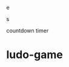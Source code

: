 











e






























































s




countdown timer






















# ludo-game

















